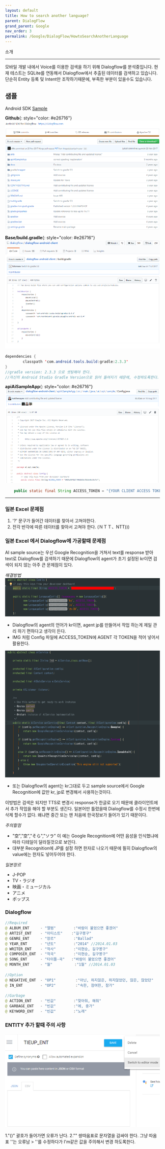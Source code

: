 ```yaml
---
layout: default
title: How to search another language?
parent: DialogFlow
grand_parent: Google
nav_order: 3
permalink: /Google/DialogFlow/HowtoSearchAnotherLanguage
---
```


소개
<hr/>
모바일 개발 내에서 Voice를 이용한 검색을 하기 위해 Dialogflow를 분석중입니다. 
현재 테스트는 SQLite를 연동해서 Dialogflow에서 추출된 데이터를 검색하고 있습니다. 
단순히 Entity 등록 및 Intent만 조작하기때문에, 부족한 부분이 있을수도 있습니다. 

<br/>

<!-- 2018-07-25 -->

## 샘플
Android SDK [Sample](https://github.com/dialogflow/dialogflow-android-client)

__Github__{: style="color: #e26716"}
![](../../assets/images/dialogflw_resource/github_dialogflow_base.png)  <br/>

__Base/build.gradle__{: style="color: #e26716"}
![](../../assets/images/dialogflw_resource/github_dialogflow_build.png)  <br/>

~~~java
dependencies {
        classpath 'com.android.tools.build:gradle:2.3.3'
}
//gradle version: 2.3.3 으로 셋팅해야 한다. 
//자신의 Android Studio Gradle Version으로 읽어 들여지기 때문에, 수정하도록한다.
~~~

__apiAiSampleApp__{: style="color: #e26716"}
![](../../assets/images/dialogflw_resource/github_dialogflow_config.png)  <br/>

~~~java
    public static final String ACCESS_TOKEN = "{YOUR CLIENT ACCESS TOKEN}";
~~~
<hr/>


### 일본 Excel 문제점
1. '?' 문구가 들어간 데이터를 찾아서 고쳐야한다. 
2. 전각 반각에 따른 데이터를 찾아서 고쳐야 한다. (ＮＴＴ、NTT)))

### 일본 Excel 에서 Dialogflow에 가공할때 문제점
AI sample source는 우선 Google Recognition을 거쳐서 text를 response 받아 text로 Dialogflow를 검색하기 때문에 
Dialogflow의 agent가 초기 설정된 kr이면 검색이 되지 않는 아주 큰 문제점이 있다.


_해결방법_
![](../../assets/images/dialogflw_resource/langdiff/config.png)  <br/>
- Dialogflow의 agent의 언어가 kr이면, agent jp를 만들어서 작업 하는게 제일 관리 하기 편하다고 생각이 든다. 
- IMG 처럼 Config 파일에 ACCESS_TOKEN에 AGENT 각 TOKEN을 적어 넣어서 활용한다. 

![](../../assets/images/dialogflw_resource/langdiff/AiService.png)  <br/>
- 또는 Dialogflow의 agent는 kr그대로 두고 sample source에서 Google Recognition에 값만 kr, jp로 변경해서 사용하는것이다. 

이방법은 검색은 되지만 TTS로 변경시 response가 한글로 오기 때문에 클라이언트에서 추가 작업을 해야 할 부분도 생긴다. 
일본어만 틀렸을때 Dialogflow를 수정시 한번에 삭제 할수가 없다. 왜냐면 중간 또는 맨 처음에 한국정보가 들어가 있기 때문이다. 

_주의할점_
- "空","空","そら","ソラ" 이 예는 Google Recognition에 어떤 음성을 인식했냐에 따라 디테일이 달라질것으로 보인다. 
- 대부분 Recognition에 JP를 설정 하면 한자로 나오기 때문에 필히 Dialogflow의 value에는 한자도 넣어두어야 한다. 


_일본장르_
- J-POP
- TV・ラジオ
- 映画・ミュージカル
- アニメ
- ポップス

### Dialogflow
~~~java
//Required 
@ ALBUM_ENT     - "앨범"        :"바람이 불었으면 좋겠어"
@ ARTIST_ENT    - "아티스트"    :"길구봉구"
@ GENRE_ENT     - "장르"        :"Ballad"
@ YEAR_ENT      - "년도"        :"2014" //2014.01.03
@ WRITER_ENT    - "작사"        :"이현승, 길구봉구"
@ COMPOSER_ENT  - "작곡"        :"이현승, 길구봉구"
@ SONG_ENT      - "타이틀-곡"   :"바람이 불었으면 좋겠어"
@ MONTH_ENT     - "월"          :"1월" //2014.01.03

//Option
@ NEGATIVE_ENT  - "OP1"         :"아닌, 하지않은, 하지않았던, 않은, 않았던"
@ IN_ENT        - "OP2"         :"속한, 참여한, 참가"

//Garbage
@ ACTION_ENT    - "빈값"        :"찾아줘, 해줘"
@ GARBAGE_ENT   - "빈값"        :"에, 중가"
@ KEYWORD_ENT   - "빈값"        :"노래"

~~~


### ENTITY 추가 할때 주의 사항
![](../../assets/images/dialogflw_resource/langdiff/entitys_add.png)  <br/>

1."()" 괄호가 들어가면 오류가 난다. 
2."" 쌍따움표로 문자열을 감싸야 한다. 그냥 따옴표 ''는 오류남 > ''를 수정하다가 I'm같은 값을 주의해서 변경 하도록한다. 
